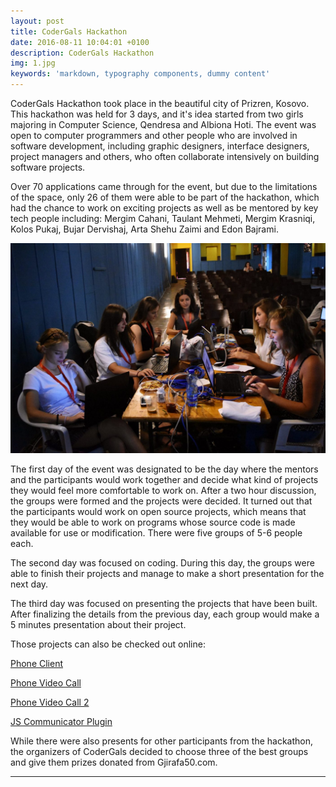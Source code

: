 ```yaml
---
layout: post
title: CoderGals Hackathon
date: 2016-08-11 10:04:01 +0100
description: CoderGals Hackathon
img: 1.jpg
keywords: 'markdown, typography components, dummy content'
---
```


CoderGals Hackathon took place in the beautiful city of Prizren, Kosovo. 
This hackathon was held for 3 days, and it's idea  started from two girls majoring in Computer Science, Qendresa and Albiona Hoti. 
The event was open to computer programmers and other people who are involved in software development, including graphic designers, interface designers, project managers and others, who often collaborate intensively on building software projects.

Over 70 applications came through for the event, but due to the limitations of the space, only 26 of them were able to be part of the hackathon, which had the chance to work on exciting projects as well as be mentored by key tech people including: Mergim Cahani, Taulant Mehmeti, Mergim Krasniqi, Kolos Pukaj, Bujar Dervishaj, Arta Shehu Zaimi and Edon Bajrami.

![GitHub Logo](/assets/img/2.jpg)

The first day of the event was designated to be the day where the mentors and the participants would work together and decide what kind of projects they would feel more comfortable to work on. After a two hour discussion, the groups were formed and the projects were decided. It turned out that the participants would work on open source projects, which means that they would be able to work on programs whose source code is made available for use or modification. There were five groups of 5-6 people each.

The second day was focused on coding. During this day, the groups were able to finish their projects and manage to make a short presentation for the next day.

The third day was focused on presenting the projects that have been built. After finalizing the details from the previous day, each group would make a 5 minutes presentation about their project. 

Those projects can also be checked out online:

[Phone Client](https://github.com/egzonar/PhoneClient)

[Phone Video Call](https://github.com/dhurataK/codergals)

[Phone Video Call 2](https://github.com/shejza/phonevideocall)

[JS Communicator Plugin](https://github.com/vjosash/js-commmunicator-plugin)

While there were also presents for other participants from the hackathon, the organizers of CoderGals decided to choose three of the best groups and give them prizes donated from Gjirafa50.com.      





-------------------------------------------------------------------------------------------------------------------
